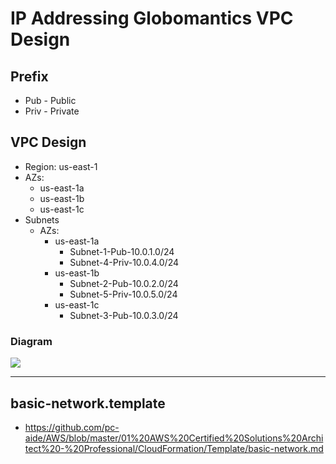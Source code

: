 # IP Addressing Globomantics VPC Design

## Prefix
* Pub - Public
* Priv - Private

## VPC Design
* Region: us-east-1
* AZs:
  * us-east-1a
  * us-east-1b
  * us-east-1c
* Subnets
  * AZs:
    * us-east-1a
      * Subnet-1-Pub-10.0.1.0/24
      * Subnet-4-Priv-10.0.4.0/24
    * us-east-1b
      * Subnet-2-Pub-10.0.2.0/24
      * Subnet-5-Priv-10.0.5.0/24
    * us-east-1c
      * Subnet-3-Pub-10.0.3.0/24
      
### Diagram
[<img src="https://i.imgur.com/tYweZH2.png">](https://i.imgur.com/tYweZH2.png)

---

## basic-network.template
* https://github.com/pc-aide/AWS/blob/master/01%20AWS%20Certified%20Solutions%20Architect%20-%20Professional/CloudFormation/Template/basic-network.md
